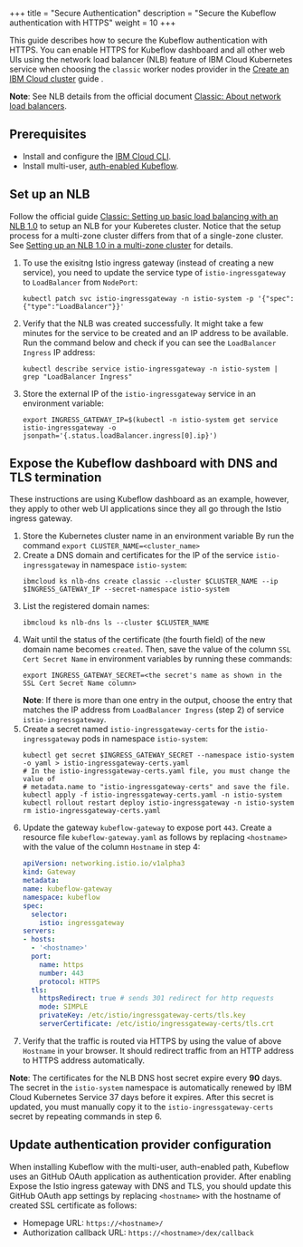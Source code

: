 +++
title = "Secure Authentication"
description = "Secure the Kubeflow authentication with HTTPS"
weight = 10
+++

This guide describes how to secure the Kubeflow authentication with HTTPS.
You can enable HTTPS for Kubeflow dashboard and all other web UIs using the network load balancer (NLB) feature of IBM Cloud Kubernetes service when choosing the `classic` worker nodes provider in the [Create an IBM Cloud cluster](../../create-cluster#setting-environment-variables) guide .

**Note**: See NLB details from the official document [Classic: About network load balancers](https://cloud.ibm.com/docs/containers?topic=containers-loadbalancer-about).

## Prerequisites

* Install and configure the [IBM Cloud CLI](https://cloud.ibm.com/docs/cli?topic=cli-getting-started).
* Install multi-user, [auth-enabled Kubeflow](../install-kubeflow/#multi-user-auth-enabled).

## Set up an NLB

Follow the official guide [Classic: Setting up basic load balancing with an NLB 1.0](https://cloud.ibm.com/docs/containers?topic=containers-loadbalancer) to setup an NLB for your Kuberetes cluster. Notice that the setup process for a multi-zone cluster differs from that of a single-zone cluster. See [Setting up an NLB 1.0 in a multi-zone cluster](https://cloud.ibm.com/docs/containers?topic=containers-loadbalancer#multi_zone_config) for details.

1. To use the exisitng Istio ingress gateway (instead of creating a new service), you need to update the service type of `istio-ingressgateway` to `LoadBalancer` from `NodePort`:
    ```SHELL
    kubectl patch svc istio-ingressgateway -n istio-system -p '{"spec":{"type":"LoadBalancer"}}'
    ```

2. Verify that the NLB was created successfully. It might take a few minutes for the service to be created and an IP address to be available. Run the command below and check if you can see the `LoadBalancer Ingress` IP address:
    ```SHELL
    kubectl describe service istio-ingressgateway -n istio-system | grep "LoadBalancer Ingress"
    ```

3. Store the external IP of the `istio-ingressgateway` service in an environment variable:
    ```SHELL
    export INGRESS_GATEWAY_IP=$(kubectl -n istio-system get service istio-ingressgateway -o jsonpath='{.status.loadBalancer.ingress[0].ip}')
    ```

## Expose the Kubeflow dashboard with DNS and TLS termination

These instructions are using Kubeflow dashboard as an example, however, they apply to other web UI applications since they all go through the Istio ingress gateway.

1. Store the Kubernetes cluster name in an environment variable By run the command `export CLUSTER_NAME=<cluster_name>`
2. Create a DNS domain and certificates for the IP of the service `istio-ingressgateway` in namespace `istio-system`:
    ```SHELL
    ibmcloud ks nlb-dns create classic --cluster $CLUSTER_NAME --ip $INGRESS_GATEWAY_IP --secret-namespace istio-system
    ```
3. List the registered domain names:
    ```SHELL
    ibmcloud ks nlb-dns ls --cluster $CLUSTER_NAME
    ```
4. Wait until the status of the certificate (the fourth field) of the new domain name becomes `created`. Then, save the value of the column `SSL Cert Secret Name` in environment variables by running these commands:
    ```SHELL
    export INGRESS_GATEWAY_SECRET=<the secret's name as shown in the SSL Cert Secret Name column>
    ```
    **Note**: If there is more than one entry in the output, choose the entry that matches the IP address from `LoadBalancer Ingress` (step 2) of service `istio-ingressgateway`. 
5. Create a secret named `istio-ingressgateway-certs` for the `istio-ingressgateway` pods in namespace `istio-system`:
    ```SHELL
    kubectl get secret $INGRESS_GATEWAY_SECRET --namespace istio-system -o yaml > istio-ingressgateway-certs.yaml
    # In the istio-ingressgateway-certs.yaml file, you must change the value of 
    # metadata.name to "istio-ingressgateway-certs" and save the file.
    kubectl apply -f istio-ingressgateway-certs.yaml -n istio-system
    kubectl rollout restart deploy istio-ingressgateway -n istio-system
    rm istio-ingressgateway-certs.yaml
    ```
6. Update the gateway `kubeflow-gateway` to expose port `443`. Create a resource file `kubeflow-gateway.yaml` as follows by replacing `<hostname>` with the value of the column `Hostname` in step 4:
    ```YAML
    apiVersion: networking.istio.io/v1alpha3
    kind: Gateway
    metadata:
    name: kubeflow-gateway
    namespace: kubeflow
    spec:
      selector:
        istio: ingressgateway
    servers:
    - hosts:
      - '<hostname>'
      port:
        name: https
        number: 443
        protocol: HTTPS
      tls:
        httpsRedirect: true # sends 301 redirect for http requests
        mode: SIMPLE
        privateKey: /etc/istio/ingressgateway-certs/tls.key
        serverCertificate: /etc/istio/ingressgateway-certs/tls.crt
    ```
7. Verify that the traffic is routed via HTTPS by using the value of above `Hostname` in your browser. It should redirect traffic from an HTTP address to HTTPS address automatically.

**Note**: The certificates for the NLB DNS host secret expire every **90** days. The secret in the `istio-system` namespace is automatically renewed by IBM Cloud Kubernetes Service 37 days before it expires. After this secret is updated, you must manually copy it to the `istio-ingressgateway-certs` secret by repeating commands in step 6.

## Update authentication provider configuration

When installing Kubeflow with the multi-user, auth-enabled path, Kubeflow uses an GitHub OAuth application as authentication provider. After enabling Expose the Istio ingress gateway with DNS and TLS, you should update this GitHub OAuth app settings by replacing `<hostname>` with the hostname of created SSL certificate as follows:

* Homepage URL: `https://<hostname>/`
* Authorization callback URL: `https://<hostname>/dex/callback`
